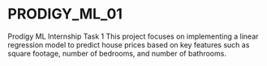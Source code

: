 # PRODIGY_ML_01
Prodigy ML Internship Task 1 
This project focuses on implementing a linear regression model to predict house prices based on key features such as square footage, number of bedrooms, and number of bathrooms.
